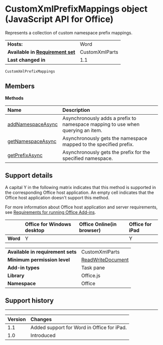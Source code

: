 
# CustomXmlPrefixMappings object (JavaScript API for Office)
Represents a collection of custom namespace prefix mappings.

|||
|:-----|:-----|
|**Hosts:**|Word|
|**Available in [Requirement set](http://msdn.microsoft.com/library/6b6702f2-b0a5-46ab-a356-8dda897ca8ae%28Office.15%29.aspx)**|CustomXmlParts|
|**Last changed in**|1.1|

```
CustomXmlPrefixMappings
```


## Members


**Methods**


|**Name**|**Description**|
|:-----|:-----|
|[addNamespaceAsync](../../reference/shared/customxmlprefixmappings.addnamespaceasync.md)|Asynchronously adds a prefix to namespace mapping to use when querying an item.|
|[getNamespaceAsync](../../reference/shared/customxmlprefixmappings.getnamespaceasync.md)|Asynchronously gets the namespace mapped to the specified prefix.|
|[getPrefixAsync](../../reference/shared/customxmlprefixmappings.getprefixasync.md)|Asynchronously gets the prefix for the specified namespace.|

## Support details


A capital Y in the following matrix indicates that this method is supported in the corresponding Office host application. An empty cell indicates that the Office host application doesn't support this method.

For more information about Office host application and server requirements, see [Requirements for running Office Add-ins](http://msdn.microsoft.com/library/67340567-bb9a-498c-96d3-3f52f28c16bc%28Office.15%29.aspx).


||**Office for Windows desktop**|**Office Online(in browser)**|**Office for iPad**|
|:-----|:-----|:-----|:-----|
|**Word**|Y||Y|

|||
|:-----|:-----|
|**Available in requirement sets**|CustomXmlParts|
|**Minimum permission level**|[ReadWriteDocument](http://msdn.microsoft.com/library/da2efadc-4ebf-45fe-be39-397ac1eb1dbd%28Office.15%29.aspx)|
|**Add-in types**|Task pane|
|**Library**|Office.js|
|**Namespace**|Office|

## Support history



****


|**Version**|**Changes**|
|:-----|:-----|
|1.1|Added support for Word in Office for iPad.|
|1.0|Introduced|
